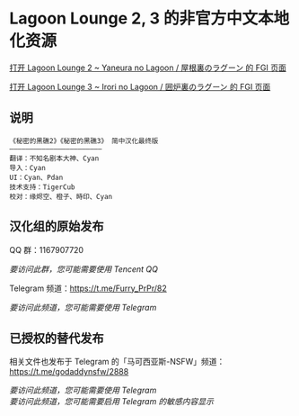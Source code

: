 # Lagoon Lounge 2, 3 的非官方中文本地化资源

[打开 Lagoon Lounge 2 ~ Yaneura no Lagoon / 屋根裏のラグーン 的 FGI 页面](https://furrygames.top/zh-cn/games/Lagoon_Lounge_2.html)

[打开 Lagoon Lounge 3 ~ Irori no Lagoon / 囲炉裏のラグーン 的 FGI 页面](https://furrygames.top/zh-cn/games/Lagoon_Lounge_3.html)

## 说明

    《秘密的黑礁2》《秘密的黑礁3》 简中汉化最终版
    ———————————————————————
    翻译：不知名剧本大神、Cyan
    导入：Cyan
    UI：Cyan、Pdan
    技术支持：TigerCub
    校对：缘烬空、橙子、時印、Cyan

## 汉化组的原始发布

QQ 群：1167907720

_要访问此群，您可能需要使用 Tencent QQ_

Telegram 频道：<https://t.me/Furry_PrPr/82>

_要访问此频道，您可能需要使用 Telegram_

## 已授权的替代发布

相关文件也发布于 Telegram 的「马可西亚斯-NSFW」频道：<https://t.me/godaddynsfw/2888>

_要访问此频道，您可能需要使用 Telegram_  
_要访问此频道，您可能需要启用 Telegram 的敏感内容显示_
